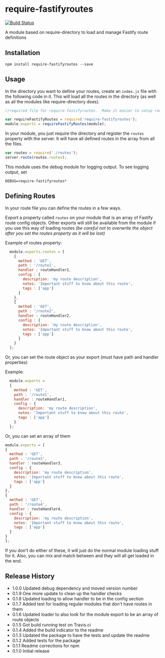 # require-fastifyroutes

[![Build Status](https://travis-ci.org/brianoneil/require-fastifyroutes.svg)](https://travis-ci.org/brianoneil/require-fastifyroutes)

A module based on require-directory to load and manage Fastify route definitions

## Installation

  ```
  npm install require-fastifyroutes --save
  ```
## Usage

In the directory you want to define your routes, create an ```index.js``` file with the following code in it.  This will load all the routes in the directory (as well as all the modules like require-directory does).

```javascript
//required file for require-fastifyroutes.  Make it easier to setup routes to js files

var requireFastifyRoutes = require('require-fastifyroutes');
module.exports = requireFastifyRoutes(module);
```

In your module, you just require the directory and register the ```routes``` property with the server.  It will have all defined routes in the array from all the files.

```javascript
var routes = require('./routes');
server.route(routes.routes);
```

This module uses the debug module for logging output.  To see logging output, set
 ```
 DEBUG=require-fastifyroutes*
 ```
## Defining Routes

In your route file you can define the routes in a few ways.

Export a property called ```routes``` on your module that is an array of Fastify route config objects.  Other exports will still be available from the
module if you use this way of loading routes *(be careful not to overwrite the object after you set the routes property as it will be lost)*

Example of routes property:
```javascript
  module.exports.routes = [
    {
      method : 'GET',
      path : '/route1',
      handler : routeHandler1,
      config : {
        description: 'my route description',
        notes: 'Important stuff to know about this route',
        tags : ['app']
      }
    },
    {
      method : 'GET',
      path : '/route2',
      handler : routeHandler2,
      config : {
        description: 'my route description',
        notes: 'Important stuff to know about this route',
        tags : ['app']
      }
    }
  ];
```

Or, you can set the route object as your export (must have path and handler properties)

Example:
```javascript
  module.exports =
  {
    method : 'GET',
    path : '/route1',
    handler : routeHandler1,
    config : {
      description: 'my route description',
      notes: 'Important stuff to know about this route',
      tags : ['app']
    }
  };
```

Or, you can set an array of them

```javascript
module.exports = [
{
  method : 'GET',
  path : '/route3',
  handler : routeHandler3,
  config : {
    description: 'my route description',
    notes: 'Important stuff to know about this route',
    tags : ['app']
  }
},
{
  method : 'GET',
  path : '/route4',
  handler : routeHandler4,
  config : {
    description: 'my route description',
    notes: 'Important stuff to know about this route',
    tags : ['app']
  }
}
];
```

If you don't do either of these, it will just do the normal module loading stuff for it.  Also, you can mix and match between and they will all get loaded in the end.

## Release History
* 1.0.0 Updated debug dependency and moved version number
* 0.1.9 One more update to clean up the handler checks
* 0.1.8 Updated loading to allow handler to be in the config section
* 0.1.7 Added test for loading regular modules that don't have routes in them
* 0.1.6 Updated loader to also look for the module export to be an array of route objects
* 0.1.5 Got build running test on Travis.ci
* 0.1.4 Added the build indicator to the readme
* 0.1.3 Updated the package to have the tests and update the readme
* 0.1.2 Added tests for the package
* 0.1.1 Readme corrections for npm
* 0.1.0 Initial release
